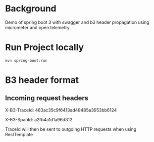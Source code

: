 # Background

Demo of spring boot 3 with swagger and b3 header propagation using micrometer and open telemetry

# Run Project locally
`mvn spring-boot:run`

# B3 header format

## Incoming request headers

X-B3-TraceId: 463ac35c9f6413ad48485a3953bb6124

X-B3-SpanId: a2fb4a1d1a96d312

TraceId will then be sent to outgoing HTTP requests when using RestTemplate

